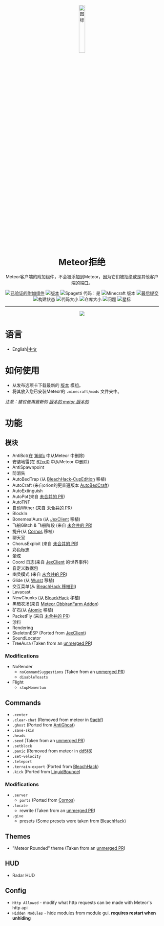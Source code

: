 <div align="center">
  <!-- Logo and Title -->
  <img src="/src/main/resources/assets/rejects/icon.png" alt="图标" width="20%"/>
  <h1>Meteor拒绝</h1>
  <p>Meteor客户端的附加组件，不会被添加到Meteor，因为它们被拒绝或是其他客户端的端口。</p>

  <!-- Fancy badges -->
  <a href="https://anticope.ml/pages/MeteorAddons.html"><img src="https://img.shields.io/badge/Verified%20Addon-Yes-blueviolet" alt="已验证的附加组件"></a>
  <a href="https://github.com/AntiCope/meteor-rejects/releases"><img src="https://img.shields.io/badge/Version-v0.1-orange" alt="版本"></a>
  <img src="https://img.shields.io/badge/spaghetti%20code-yes-success?logo=java" alt="Spagetti 代码：是">
  <img src="https://img.shields.io/badge/Minecraft%20Version-1.19-blue" alt="Minecraft 版本">
  <a href="https://github.com/AntiCope/meteor-rejects/commits/master"><img src="https://img.shields.io/github/last-commit/AntiCope/meteor-rejects?logo=git" alt="最后提交"></a>
  <img src="https://img.shields.io/github/workflow/status/AntiCope/meteor-rejects/Java%20CI%20with%20Gradle?logo=github" alt="构建状态">
  <img src="https://img.shields.io/github/languages/code-size/AntiCope/meteor-rejects" alt="代码大小">
  <img src="https://img.shields.io/github/repo-size/AntiCope/meteor-rejects" alt="仓库大小">
  <img src="https://img.shields.io/github/issues/AntiCope/meteor-rejects" alt="问题">
  <img src="https://img.shields.io/github/stars/AntiCope/meteor-rejects" alt="星标">
</div>

<hr />

<div align="center">
  <a href="https://discord.gg/9mrRPGKYU3"><img src="https://invidget.switchblade.xyz/9mrRPGKYU3"></a>
</div>

# 语言
- English|[中文](./READMEzh.md)
# 如何使用
- 从发布选项卡下载最新的 [版本](/../../releases) 模组。
- 将其放入您已安装Meteor的 `.minecraft/mods` 文件夹中。

*注意：建议使用最新的 [版本的 metor 版本的](https://meteorclient.com/download?devBuild=latest)*

# 功能
## 模块
- AntiBot(在 [166fc](https://github.com/MeteorDevelopment/meteor-client/commit/166fccc73e53de6cfdbe41ea58dc593a2f5011f6#diff-05896d5a7f735a14ee8da5d12fbd24585862ca68efdf32b9401b3f4329d17c73) 中从Meteor 中删除)
- 安装地雷(在 [62cd0](https://github.com/MeteorDevelopment/meteor-client/commit/62cd0461e48a6c50f040bf48de25be1fa4eba77e) 中从Meteor 中删除)
- AntiSpawnpoint
- 防消失
- AutoBedTrap (从 [BleachHack-CupEdition](https://github.com/CUPZYY/BleachHack-CupEdition/blob/master/CupEdition-1.17/src/main/java/bleach/hack/module/mods/AutoBedtrap.java) 移植)
- AutoCraft (来自orion的更普遍版本 [AutoBedCraft](https://github.com/Anticope/orion/blob/main/src/main/java/me/ghosttypes/orion/modules/main/AutoBedCraft.java))
- AutoExtinguish
- AutoPot(来自 [未合并的 PR](https://github.com/MeteorDevelopment/meteor-client/pull/274))
- AutoTNT
- 自动Wither (来自 [未合并的 PR](https://github.com/MeteorDevelopment/meteor-client/pull/1070))
- BlockIn
- BonemealAura (从 [JexClient](https://github.com/DustinRepo/JexClient/blob/main/src/main/java/me/dustin/jex/feature/mod/impl/world/BonemealAura.java) 移植)
- 飞船Glitch & 飞船阶段 (来自 [未合并的 PR](https://github.com/MeteorDevelopment/meteor-client/pull/814))
- 提升(从 [Cornos](https://github.com/cornos/Cornos/blob/master/src/main/java/me/zeroX150/cornos/features/module/impl/movement/Boost.java) 移植)
- 聊天室
- ChorusExploit (来自 [未合并的 PR](https://github.com/MeteorDevelopment/meteor-client/pull/1727))
- 彩色标志
- 暈眩
- Coord 日志(来自 [JexClient](https://github.com/DustinRepo/JexClient-main/blob/main/src/main/java/me/dustin/jex/feature/mod/impl/misc/CoordFinder.java) 的世界事件)
- 自定义数据包
- 幽灵模式 (来自 [未合并的 PR](https://github.com/MeteorDevelopment/meteor-client/pull/1932))
- Glide (从 [Wurst](https://github.com/Wurst-Imperium/Wurst7/tree) 移植)
- 交互菜单(从 [BleachHack 移植到](https://github.com/BleachDrinker420/BleachHack/pull/211))
- Lavacast
- NewChunks (从 [BleackHack](https://github.com/BleachDrinker420/BleachHack/blob/master/BleachHack-Fabric-1.17/src/main/java/bleach/hack/module/mods/NewChunks.java) 移植)
- 黑暗农场(来自 [Meteor ObbiranFarm Addon](https://github.com/VoidCyborg/meteor-obsidian-farm))
- 矿石(从 [Atomic](https://gitlab.com/0x151/atomic) 移植)
- PacketFly (来自 [未合并的 PR](https://github.com/MeteorDevelopment/meteor-client/pull/813))
- 涂料
- Rendering
- SkeletonESP (Ported from [JexClient](https://github.com/DustinRepo/JexClient-main/blob/main/src/main/java/me/dustin/jex/feature/mod/impl/render/Skeletons.java))
- SoundLocator
- TreeAura (Taken from an [unmerged PR](https://github.com/MeteorDevelopment/meteor-client/pull/2138))

### Modifications
- NoRender
  - `noCommandSuggestions` (Taken from an [unmerged PR](https://github.com/MeteorDevelopment/meteor-client/pull/1347))
  - `disableToasts`
- Flight
  - `stopMomentum`

## Commands
- `.center`
- `.clear-chat` (Removed from meteor in [9aebf](https://github.com/MeteorDevelopment/meteor-client/commit/9aebf6a0e4ffa739d901c8b8d7f48d07af2fe839))
- `.ghost` (Ported from [AntiGhost](https://github.com/gbl/AntiGhost/blob/fabric_1_16/src/main/java/de/guntram/mcmod/antighost/AntiGhost.java))
- `.save-skin`
- `.heads`
- `.seed` (Taken from an [unmerged PR](https://github.com/MeteorDevelopment/meteor-client/pull/1300))
- `.setblock`
- `.panic` (Removed from meteor in [dd5f8](https://github.com/MeteorDevelopment/meteor-client/commit/dd5f88a0dbb2753372bf37c58461b886104dc990))
- `.set-velocity`
- `.teleport`
- `.terrain-export` (Ported from [BleachHack](https://github.com/BleachDrinker420/BleachHack/blob/master/BleachHack-Fabric-1.17/src/main/java/bleach/hack/command/commands/CmdTerrain.java))
- `.kick` (Ported from [LiquidBounce](https://github.com/CCBlueX/LiquidBounce/blob/nextgen/src/main/kotlin/net/ccbluex/liquidbounce/features/module/modules/exploit/ModuleKick.kt))

### Modifications
- `.server`
  - `ports` (Ported from [Cornos](https://github.com/cornos/Cornos/blob/master/src/main/java/me/zeroX150/cornos/features/command/impl/Scan.java))
- `.locate`
  - rewrite (Taken from an [unmerged PR](https://github.com/MeteorDevelopment/meteor-client/pull/1300))
- `.give`
  - presets (Some presets were taken from [BleachHack](https://github.com/BleachDrinker420/BleachHack/blob/master/BleachHack-Fabric-1.17/src/main/java/bleach/hack/command/commands/CmdGive.java))

## Themes
- "Meteor Rounded" theme (Taken from an [unmerged PR](https://github.com/MeteorDevelopment/meteor-client/pull/619))

## HUD
- Radar HUD

## Config
- `Http Allowed` - modify what http requests can be made with Meteor's http api
- `Hidden Modules` - hide modules from module gui. **requires restart when unhiding**
